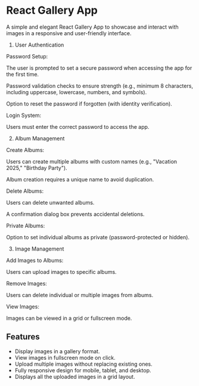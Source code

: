 # React Gallery App

A simple and elegant React Gallery App to showcase and interact with images in a responsive and user-friendly interface.


1. User Authentication

Password Setup:

The user is prompted to set a secure password when accessing the app for the first time.

Password validation checks to ensure strength (e.g., minimum 8 characters, including uppercase, lowercase, numbers, and symbols).

Option to reset the password if forgotten (with identity verification).

Login System:

Users must enter the correct password to access the app.

2. Album Management

Create Albums:

Users can create multiple albums with custom names (e.g., "Vacation 2025," "Birthday Party").

Album creation requires a unique name to avoid duplication.

Delete Albums:

Users can delete unwanted albums.

A confirmation dialog box prevents accidental deletions.

Private Albums:

Option to set individual albums as private (password-protected or hidden).


3. Image Management

Add Images to Albums:

Users can upload images to specific albums.




Remove Images:

Users can delete individual or multiple images from albums.

View Images:

Images can be viewed in a grid or fullscreen mode.

## Features
- Display images in a gallery format.
- View images in fullscreen mode on click.
- Upload multiple images without replacing existing ones.
- Fully responsive design for mobile, tablet, and desktop.
- Displays all the uploaded images in a grid layout.






